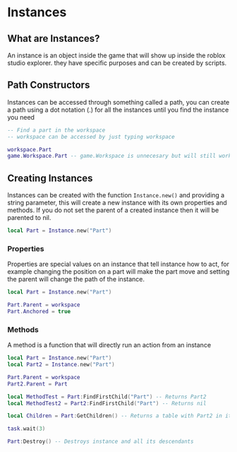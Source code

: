 # Instances

## What are Instances?
An instance is an object inside the game that will show up inside the roblox studio explorer. they have specific purposes and can be created by scripts.

## Path Constructors
Instances can be accessed through something called a path, you can create a path using a dot notation (.) for all the instances until you find the instance you need

```lua
-- Find a part in the workspace
-- workspace can be accessed by just typing workspace

workspace.Part
game.Workspace.Part -- game.Workspace is unnecesary but will still work
```

## Creating Instances
Instances can be created with the function `Instance.new()` and providing a string parameter, this will create a new instance with its own properties and methods. If you do not set the parent of a created instance then it will be parented to nil. 
```lua
local Part = Instance.new("Part")
```
### Properties
Properties are special values on an instance that tell instance how to act, for example changing the position on a part will make the part move and setting the parent will change the path of the instance.

```lua
local Part = Instance.new("Part")

Part.Parent = workspace
Part.Anchored = true
```

### Methods
A method is a function that will directly run an action from an instance

```lua
local Part = Instance.new("Part")
local Part2 = Instance.new("Part")

Part.Parent = workspace
Part2.Parent = Part

local MethodTest = Part:FindFirstChild("Part") -- Returns Part2
local MethodTest2 = Part2:FindFirstChild("Part") -- Returns nil

local Children = Part:GetChildren() -- Returns a table with Part2 in it

task.wait(3)

Part:Destroy() -- Destroys instance and all its descendants
```
